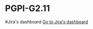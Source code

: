 # PGPI-G2.11

#Jira's dashboard
[Go to Jira's dashboard](https://rent-floor.atlassian.net/jira/software/projects/HOUS/boards/2)
